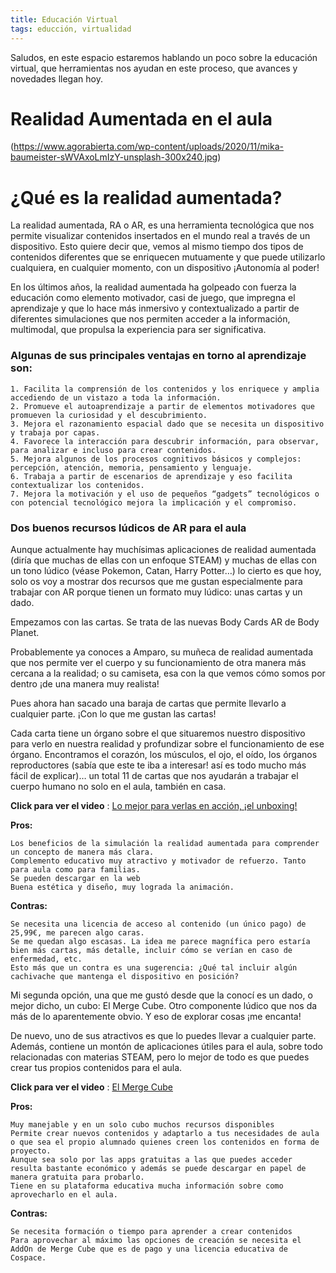 ```yaml
---
title: Educación Virtual
tags: educción, virtualidad
---
```


Saludos, en este espacio estaremos hablando un poco sobre la educación virtual, que herramientas nos ayudan en este proceso, que avances y novedades llegan hoy.

# Realidad Aumentada en el aula
(https://www.agorabierta.com/wp-content/uploads/2020/11/mika-baumeister-sWVAxoLmIzY-unsplash-300x240.jpg)

# ¿Qué es la realidad aumentada?

La realidad aumentada, RA o AR, es una herramienta tecnológica que nos permite visualizar contenidos insertados en el mundo real a través de un dispositivo. Esto quiere decir que, vemos al mismo tiempo dos tipos de contenidos diferentes que se enriquecen mutuamente y que puede utilizarlo cualquiera, en cualquier momento, con un dispositivo ¡Autonomía al poder!

En los últimos años, la realidad aumentada ha golpeado con fuerza la educación como elemento motivador, casi de juego, que impregna el aprendizaje y que lo hace más inmersivo y contextualizado a partir de diferentes simulaciones que nos permiten acceder a la información, multimodal,  que propulsa la experiencia para ser significativa.

### Algunas de sus principales ventajas en torno al aprendizaje son:

    1. Facilita la comprensión de los contenidos y los enriquece y amplia accediendo de un vistazo a toda la información.
    2. Promueve el autoaprendizaje a partir de elementos motivadores que promueven la curiosidad y el descubrimiento.
    3. Mejora el razonamiento espacial dado que se necesita un dispositivo y trabaja por capas.
    4. Favorece la interacción para descubrir información, para observar, para analizar e incluso para crear contenidos.
    5. Mejora algunos de los procesos cognitivos básicos y complejos: percepción, atención, memoria, pensamiento y lenguaje.
    6. Trabaja a partir de escenarios de aprendizaje y eso facilita contextualizar los contenidos.
    7. Mejora la motivación y el uso de pequeños “gadgets” tecnológicos o con potencial tecnológico mejora la implicación y el compromiso.

### Dos buenos recursos lúdicos de AR para el aula

Aunque actualmente hay muchísimas aplicaciones de realidad aumentada (diría que muchas de ellas con un enfoque STEAM) y muchas de ellas con un tono lúdico (véase Pokemon, Catan, Harry Potter…) lo cierto es que hoy, solo os voy a mostrar dos recursos que me gustan especialmente para trabajar con AR porque tienen un formato muy lúdico: unas cartas y un dado.

Empezamos con las cartas. Se trata de las nuevas Body Cards AR de Body Planet.

Probablemente ya conoces a Amparo, su muñeca de realidad aumentada que nos permite ver el cuerpo y su funcionamiento de otra manera más cercana a la realidad; o su camiseta, esa con la que vemos cómo somos por dentro ¡de una manera muy realista!

Pues ahora han sacado una baraja de cartas que permite llevarlo a cualquier parte. ¡Con lo que me gustan las cartas!

Cada carta tiene un órgano sobre el que situaremos nuestro dispositivo para verlo en nuestra realidad y profundizar sobre el funcionamiento de ese órgano. Encontramos el corazón, los músculos, el ojo, el oído, los órganos reproductores (sabía que este te iba a interesar! así es todo mucho más fácil de explicar)…  un total 11 de cartas que nos ayudarán a trabajar el cuerpo humano no solo en el aula, también en casa.


**Click para ver el video** : [Lo mejor para verlas en acción, ¡el unboxing!](https://youtu.be/v7PphiqfLGg) 

**Pros:**

    Los beneficios de la simulación la realidad aumentada para comprender un concepto de manera más clara.
    Complemento educativo muy atractivo y motivador de refuerzo. Tanto para aula como para familias.
    Se pueden descargar en la web
    Buena estética y diseño, muy lograda la animación.

**Contras:**

    Se necesita una licencia de acceso al contenido (un único pago) de 25,99€, me parecen algo caras.
    Se me quedan algo escasas. La idea me parece magnífica pero estaría bien más cartas, más detalle, incluir cómo se verían en caso de enfermedad, etc.
    Esto más que un contra es una sugerencia: ¿Qué tal incluir algún cachivache que mantenga el dispositivo en posición?

 

Mi segunda opción, una que me gustó desde que la conocí es un dado, o mejor dicho, un cubo: El Merge Cube. Otro componente lúdico que nos da más de lo aparentemente obvio. Y eso de explorar cosas ¡me encanta!

De nuevo, uno de sus atractivos es que lo puedes llevar a cualquier parte. Además, contiene un montón de aplicaciones útiles para el aula, sobre todo relacionadas con materias STEAM, pero lo mejor de todo es que puedes crear tus propios contenidos para el aula.

**Click para ver el video** : [El Merge Cube](https://youtu.be/HdEG8VUNVfA) 

**Pros:**

    Muy manejable y en un solo cubo muchos recursos disponibles
    Permite crear nuevos contenidos y adaptarlo a tus necesidades de aula o que sea el propio alumnado quienes creen los contenidos en forma de proyecto.
    Aunque sea solo por las apps gratuitas a las que puedes acceder resulta bastante económico y además se puede descargar en papel de manera gratuita para probarlo.
    Tiene en su plataforma educativa mucha información sobre como aprovecharlo en el aula.

**Contras:**

    Se necesita formación o tiempo para aprender a crear contenidos
    Para aprovechar al máximo las opciones de creación se necesita el AddOn de Merge Cube que es de pago y una licencia educativa de Cospace.
